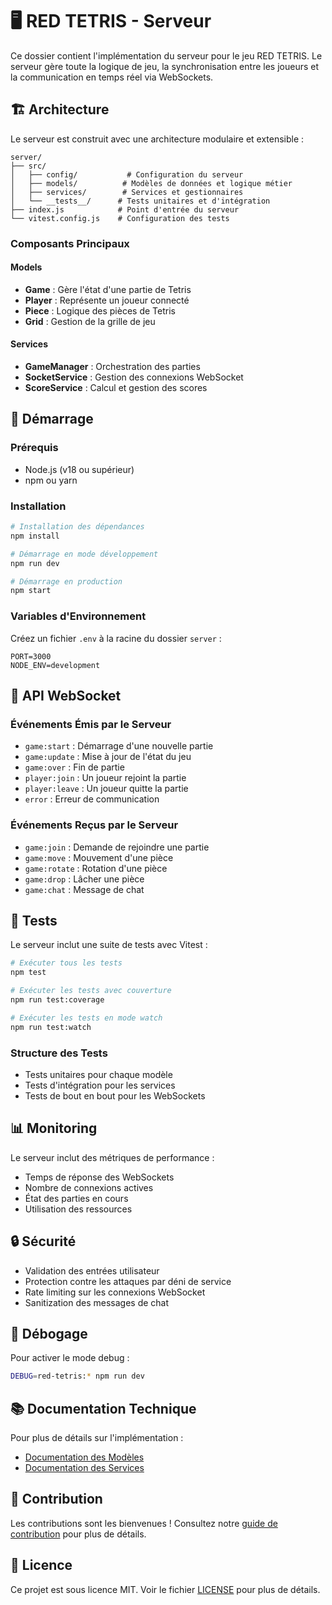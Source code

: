 # 🖥️ RED TETRIS - Serveur

Ce dossier contient l'implémentation du serveur pour le jeu RED TETRIS. Le serveur gère toute la logique de jeu, la synchronisation entre les joueurs et la communication en temps réel via WebSockets.

## 🏗️ Architecture

Le serveur est construit avec une architecture modulaire et extensible :

```
server/
├── src/
│   ├── config/           # Configuration du serveur
│   ├── models/          # Modèles de données et logique métier
│   ├── services/        # Services et gestionnaires
│   └── __tests__/      # Tests unitaires et d'intégration
├── index.js            # Point d'entrée du serveur
└── vitest.config.js    # Configuration des tests
```

### Composants Principaux

#### Models
- **Game** : Gère l'état d'une partie de Tetris
- **Player** : Représente un joueur connecté
- **Piece** : Logique des pièces de Tetris
- **Grid** : Gestion de la grille de jeu

#### Services
- **GameManager** : Orchestration des parties
- **SocketService** : Gestion des connexions WebSocket
- **ScoreService** : Calcul et gestion des scores

## 🚀 Démarrage

### Prérequis
- Node.js (v18 ou supérieur)
- npm ou yarn

### Installation

```bash
# Installation des dépendances
npm install

# Démarrage en mode développement
npm run dev

# Démarrage en production
npm start
```

### Variables d'Environnement

Créez un fichier `.env` à la racine du dossier `server` :

```env
PORT=3000
NODE_ENV=development
```

## 🔌 API WebSocket

### Événements Émis par le Serveur

- `game:start` : Démarrage d'une nouvelle partie
- `game:update` : Mise à jour de l'état du jeu
- `game:over` : Fin de partie
- `player:join` : Un joueur rejoint la partie
- `player:leave` : Un joueur quitte la partie
- `error` : Erreur de communication

### Événements Reçus par le Serveur

- `game:join` : Demande de rejoindre une partie
- `game:move` : Mouvement d'une pièce
- `game:rotate` : Rotation d'une pièce
- `game:drop` : Lâcher une pièce
- `game:chat` : Message de chat

## 🧪 Tests

Le serveur inclut une suite de tests avec Vitest :

```bash
# Exécuter tous les tests
npm test

# Exécuter les tests avec couverture
npm run test:coverage

# Exécuter les tests en mode watch
npm run test:watch
```

### Structure des Tests

- Tests unitaires pour chaque modèle
- Tests d'intégration pour les services
- Tests de bout en bout pour les WebSockets

## 📊 Monitoring

Le serveur inclut des métriques de performance :

- Temps de réponse des WebSockets
- Nombre de connexions actives
- État des parties en cours
- Utilisation des ressources

## 🔒 Sécurité

- Validation des entrées utilisateur
- Protection contre les attaques par déni de service
- Rate limiting sur les connexions WebSocket
- Sanitization des messages de chat

## 🐛 Débogage

Pour activer le mode debug :

```bash
DEBUG=red-tetris:* npm run dev
```

## 📚 Documentation Technique

Pour plus de détails sur l'implémentation :

- [Documentation des Modèles](docs/models.md)
- [Documentation des Services](docs/services.md)

## 🤝 Contribution

Les contributions sont les bienvenues ! Consultez notre [guide de contribution](../CONTRIBUTING.md) pour plus de détails.

## 📄 Licence

Ce projet est sous licence MIT. Voir le fichier [LICENSE](../LICENSE) pour plus de détails.
